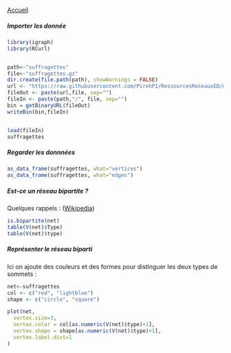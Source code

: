 [Accueil](https://github.com/PirehP1/RessourcesReseauxED/blob/master/README.md)

##### Importer les donnée 
```R
library(igraph)
library(RCurl)


path<-"suffragettes"
file<-"suffragettes.gz"
dir.create(file.path(path), showWarnings = FALSE)
url <- "https://raw.githubusercontent.com/PirehP1/RessourcesReseauxED/master/data/"
fileOut <- paste(url,file, sep="")
fileIn <- paste(path,"/", file, sep="")
bin = getBinaryURL(fileOut) 
writeBin(bin,fileIn)  


load(fileIn)
suffragettes
```
##### Regarder les donnnées 

```R
as_data_frame(suffragettes, what="vertices")
as_data_frame(suffragettes, what="edges")
```

##### Est-ce un réseau bipartite ? 
Quelques rappels :  ([Wikipedia](https://fr.wikipedia.org/wiki/Graphe_biparti))
```R
is.bipartite(net)
table(V(net)$Type)
table(V(net)$type)
```

##### Représenter  le réseau biparti 

Ici on ajoute des couleurs et des formes pour distinguer les deux types de sommets : 
```R
net<-suffragettes
col <- c("red", "lightblue")
shape <- c("circle", "square")

plot(net,
  vertex.size=3, 
  vertex.color = col[as.numeric(V(net)$type)+1],
  vertex.shape = shape[as.numeric(V(net)$type)+1],
  vertex.label.dist=1
)
```
